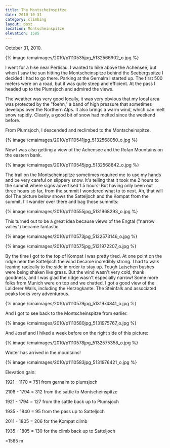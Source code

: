 ```yaml
---
title: The Montscheinspitze
date: 2010-10-31
category: climbing
layout: post
location: Montscheinspitze
elevation: 1585
---
```


October 31, 2010\.
  
  
{% image /cmaimages/2010/p1110535jpg_5132566902_o.jpg %}
  
I went for a hike near Pertisau. I wanted to hike above the Achensee,
but when I saw the sun hitting the Montscheinspitze behind the Seebergspitze
I decided I had to go there. Parking at the Gernalm I started up. The first
500 meters were on a road, but it was quite steep and efficient. At the
pass I headed up to the Plumsjoch and admired the views.
  
  
The weather was very good locally, it was very obvious that my local area
was protected by the "foehn," a band of high pressure that sometimes develops
over the Northern Alps. It also brings a warm wind, which can melt snow
rapidly. Clearly, a good bit of snow had melted since the weekend before.
  
  
From Plumsjoch, I descended and reclimbed to the Montscheinspitze.
  
  
{% image /cmaimages/2010/p1110541jpg_5132568050_o.jpg %}
  
  
Now I was also getting a view of the Achensee and the Rofan Mountains
on the eastern bank.
  
  
{% image /cmaimages/2010/p1110545jpg_5132568842_o.jpg %}
  
  
The trail on the Montscheinspitze sometimes required me to use my hands
and be very careful on slippery snow. It's telling that it took me 2 hours
to the summit where signs advertised 1.5 hours! But having only been out
three hours so far, from the summit I wondered what to to next. Ah, that
will do! The picture below shows the Satteljoch and the Kompat from the
summit. I'll wander over there and bag those summits:
  
  
{% image /cmaimages/2010/p1110555jpg_5131968293_o.jpg %}
  
  
This turned out to be a great idea because views of the Engtal ("narrow
valley") became fantastic.
  
  
{% image /cmaimages/2010/p1110573jpg_5132573146_o.jpg %}
  
  
{% image /cmaimages/2010/p1110575jpg_5131972207_o.jpg %}
  
  
By the time I got to the top of Kompat I was pretty tired. At one point
on the ridge near the Satteljoch the wind became incredibly strong. I had
to walk leaning radically to the side in order to stay up. Tough Latschen
bushes were being shaken like grass. But the wind wasn't very cold, thank
goodness, and I was glad the ridge wasn't especially narrow! Some more
folks from Munich were on top and we chatted. I got a good view of the
Laliderer Walls, including the Herzogkante. The Steinfalk and associated
peaks looks very adventurous.
  
  
{% image /cmaimages/2010/p1110579jpg_5131974841_o.jpg %}
  
  
And I got to see back to the Montscheinspitze from earlier.
  
  
{% image /cmaimages/2010/p1110580jpg_5131975767_o.jpg %}
  
  
And Josef and I hiked a week before on the right side of this picture:
  
  
{% image /cmaimages/2010/p1110578jpg_5132575358_o.jpg %}
  
  
Winter has arrived in the mountains!
  
  
{% image /cmaimages/2010/p1110583jpg_5131976421_o.jpg %}
  
  
Elevation gain:
  
1921 - 1170 = 751 from gernalm to plumsjoch
  
2106 - 1794 = 312 from the sattle to Montscheinspitze
  
1921 - 1794 = 127 from the sattle back up to Plumsjoch
  
1935 - 1840 = 95 from the pass up to Satteljoch
  
2011 - 1805 = 206 for the Kompat climb
  
1935 - 1805 = 130 for the climb back up to Satteljoch
  
=1585 m
